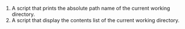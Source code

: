 1. A script that prints the absolute path name of the current working directory.
2. A script that display the contents list of the current working directory.
